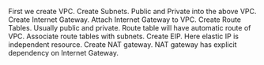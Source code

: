 First we create VPC.
Create Subnets. Public and Private into the above VPC.
Create Internet Gateway.
Attach Internet Gateway to VPC.
Create Route Tables. Usually public and private. Route table will have automatic route of VPC.
Associate route tables with subnets.
Create EIP. Here elastic IP is independent resource.
Create NAT gateway. NAT gateway has explicit dependency on Internet Gateway.
